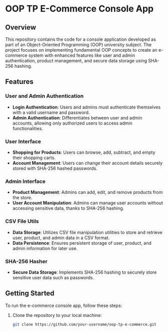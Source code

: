 # OOP TP E-Commerce Console App

## Overview

This repository contains the code for a console application developed as part of an Object-Oriented Programming (OOP) university subject. The project focuses on implementing fundamental OOP concepts to create an e-commerce system with enhanced features like user and admin authentication, product management, and secure data storage using SHA-256 hashing.

## Features

### User and Admin Authentication

- **Login Authentication**: Users and admins must authenticate themselves with a valid username and password.
- **Admin Authentication**: Differentiates between user and admin accounts, allowing only authorized users to access admin functionalities.

### User Interface

- **Shopping for Products**: Users can browse, add, subtract, and empty their shopping carts.
- **Account Management**: Users can change their account details securely stored with SHA-256 hashed passwords.

### Admin Interface

- **Product Management**: Admins can add, edit, and remove products from the store.
- **User Account Manipulation**: Admins can manage user accounts without accessing sensitive data, thanks to SHA-256 hashing.

### CSV File Utils

- **Data Storage**: Utilizes CSV file manipulation utilities to store and retrieve user, product, and admin data in a CSV format.
- **Data Persistence**: Ensures persistent storage of user, product, and admin information for later use.

### SHA-256 Hasher

- **Secure Data Storage**: Implements SHA-256 hashing to securely store sensitive user data such as passwords.

## Getting Started

To run the e-commerce console app, follow these steps:

1. Clone the repository to your local machine:

   ```bash
   git clone https://github.com/your-username/oop-tp-e-commerce.git
